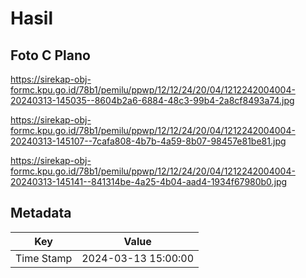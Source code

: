 # Hasil

## Foto C Plano

https://sirekap-obj-formc.kpu.go.id/78b1/pemilu/ppwp/12/12/24/20/04/1212242004004-20240313-145035--8604b2a6-6884-48c3-99b4-2a8cf8493a74.jpg

https://sirekap-obj-formc.kpu.go.id/78b1/pemilu/ppwp/12/12/24/20/04/1212242004004-20240313-145107--7cafa808-4b7b-4a59-8b07-98457e81be81.jpg

https://sirekap-obj-formc.kpu.go.id/78b1/pemilu/ppwp/12/12/24/20/04/1212242004004-20240313-145141--841314be-4a25-4b04-aad4-1934f67980b0.jpg


## Metadata

| Key        | Value               |
| ---------- | ------------------- |
| Time Stamp | 2024-03-13 15:00:00 |



